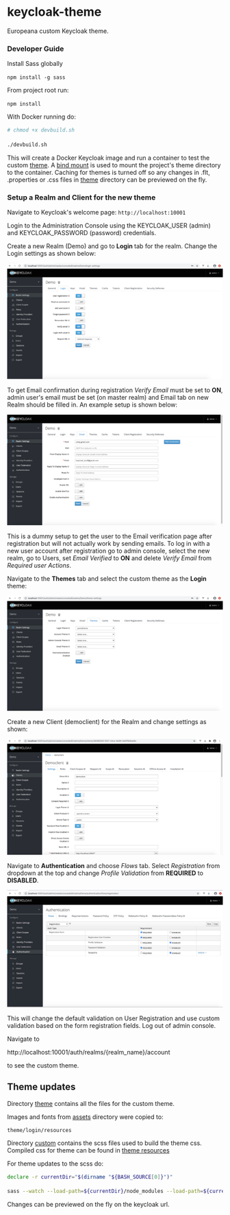 # keycloak-theme
Europeana custom Keycloak theme.


### Developer Guide

Install Sass globally

```npm install -g sass```


From project root run:

```npm install```


With Docker running do: 

```bash
# chmod +x devbuild.sh

./devbuild.sh
```

This will create a Docker Keycloak image and run a container to test the custom [theme](./theme). A [bind mount](https://docs.docker.com/storage/bind-mounts/) is used to mount the project's theme directory to the container. Caching for themes is turned off so any changes in .flt, .properties or .css files in [theme](./theme) directory can be previewed on the fly.

### Setup a Realm and Client for the new theme

Navigate to Keycloak's welcome page: ```http://localhost:10001```

Login to the Administration Console using the KEYCLOAK_USER (admin) and KEYCLOAK_PASSWORD (password) credentials.

Create a new Realm (Demo) and go to **Login** tab for the realm. Change the Login settings as shown below:

![Image of Realm](screenshots/RealmLogin.png)

To get Email confirmation during registration *Verify Email* must be set to **ON**, admin user's email must be set (on master realm) and Email tab on new Realm should be filled in. An example setup is shown below:

![Image of Realm Email](screenshots/dummyemail.png)

This is a dummy setup to get the user to the Email verification page after registration but will not actually work by sending emails. To log in with a new user account after registration go to admin console, select the new realm, go to Users, set *Email Verified* to **ON** and delete *Verify Email* from *Required user Actions*.

Navigate to the **Themes** tab and select the custom theme as the **Login** theme:

![Image of Realm Themes](screenshots/RealmLoginTheme.png)

Create a new Client (democlient) for the Realm and change settings as shown:

![Image of Realm Client](screenshots/RealmClient.png)

Navigate to **Authentication** and choose *Flows* tab. Select *Registration* from dropdown at the top and change *Profile Validation* from **REQUIRED** to **DISABLED**. 

![Image of Authentication Flows](screenshots/AuthenticationFlows.png)

This will change the default validation on User Registration and use custom validation based on the form registration fields. Log out of admin console.


Navigate to


http://localhost:10001/auth/realms/{realm_name}/account

to see the custom theme.


## Theme updates
Directory [theme](./theme) contains all the files for the custom theme. 


Images and fonts from [assets](./assets) directory were copied to: 

```
theme/login/resources
```
Directory [custom](./custom) contains the scss files used to build the theme css. Compiled css for theme can be found in [theme resources](./theme/login/resources/css)

For theme updates to the scss do:

```bash
declare -r currentDir="$(dirname "${BASH_SOURCE[0]}")"
 
sass --watch --load-path=${currentDir}/node_modules --load-path=${currentDir}/assets/scss custom/scss/style.scss:theme/login/resources/css/portallogin.css --update
```

Changes can be previewed on the fly on the keycloak url.







